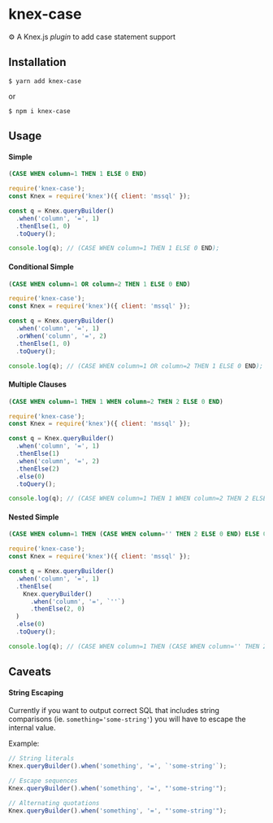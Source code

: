 # knex-case

⚙️ A Knex.js _plugin_ to add case statement support

## Installation

```
$ yarn add knex-case
```

or

```
$ npm i knex-case
```

## Usage

#### Simple

```SQL
(CASE WHEN column=1 THEN 1 ELSE 0 END)
```

```javascript
require('knex-case');
const Knex = require('knex')({ client: 'mssql' });

const q = Knex.queryBuilder()
  .when('column', '=', 1)
  .thenElse(1, 0)
  .toQuery();

console.log(q); // (CASE WHEN column=1 THEN 1 ELSE 0 END);
```

#### Conditional Simple

```SQL
(CASE WHEN column=1 OR column=2 THEN 1 ELSE 0 END)
```

```javascript
require('knex-case');
const Knex = require('knex')({ client: 'mssql' });

const q = Knex.queryBuilder()
  .when('column', '=', 1)
  .orWhen('column', '=', 2)
  .thenElse(1, 0)
  .toQuery();

console.log(q); // (CASE WHEN column=1 OR column=2 THEN 1 ELSE 0 END);
```

#### Multiple Clauses

```SQL
(CASE WHEN column=1 THEN 1 WHEN column=2 THEN 2 ELSE 0 END)
```

```javascript
require('knex-case');
const Knex = require('knex')({ client: 'mssql' });

const q = Knex.queryBuilder()
  .when('column', '=', 1)
  .thenElse(1)
  .when('column', '=', 2)
  .thenElse(2)
  .else(0)
  .toQuery();

console.log(q); // (CASE WHEN column=1 THEN 1 WHEN column=2 THEN 2 ELSE 0 END);
```

#### Nested Simple

```SQL
(CASE WHEN column=1 THEN (CASE WHEN column='' THEN 2 ELSE 0 END) ELSE 0 END)
```

```javascript
require('knex-case');
const Knex = require('knex')({ client: 'mssql' });

const q = Knex.queryBuilder()
  .when('column', '=', 1)
  .thenElse(
    Knex.queryBuilder()
      .when('column', '=', `''`)
      .thenElse(2, 0)
  )
  .else(0)
  .toQuery();

console.log(q); // (CASE WHEN column=1 THEN (CASE WHEN column='' THEN 2 ELSE 0 END) ELSE 0 END);
```

## Caveats

#### String Escaping

Currently if you want to output correct SQL that includes string comparisons (ie. `something='some-string'`) you will have to escape the internal value.

Example:

```javascript
// String literals
Knex.queryBuilder().when('something', '=', `'some-string'`);

// Escape sequences
Knex.queryBuilder().when('something', '=', "'some-string'");

// Alternating quotations
Knex.queryBuilder().when('something', '=', "'some-string'");
```
